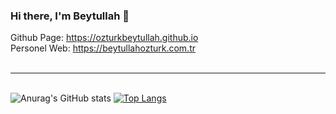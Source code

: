 ### Hi there, I'm Beytullah 👋

Github Page: https://ozturkbeytullah.github.io
<br>
Personel Web: https://beytullahozturk.com.tr
<br><br><hr><br>
![Anurag's GitHub stats](https://github-readme-stats.vercel.app/api?username=ozturkbeytullah&show_icons=true) [![Top Langs](https://github-readme-stats.vercel.app/api/top-langs/?username=ozturkbeytullah)](https://github.com/anuraghazra/github-readme-stats)





<!--
**ozturkbeytullah/ozturkbeytullah** is a ✨ _special_ ✨ repository because its `README.md` (this file) appears on your GitHub profile.

Here are some ideas to get you started:

- 🔭 I’m currently working on ...
- 🌱 I’m currently learning ...
- 👯 I’m looking to collaborate on ...
- 🤔 I’m looking for help with ...
- 💬 Ask me about ...
- 📫 How to reach me: ...
- 😄 Pronouns: ...
- ⚡ Fun fact: ...
-->
